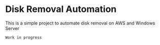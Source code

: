 # Disk Removal Automation

This is a simple project to automate disk removal on AWS and Windows Server


```
Work in progress
```
